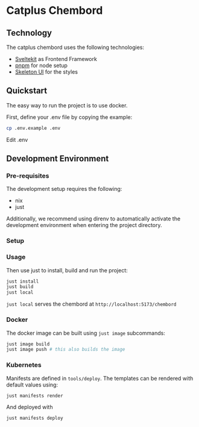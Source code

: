 # Catplus Chembord

## Technology

The catplus chembord uses the following technologies:

- [Sveltekit](https://svelte.dev/) as Frontend Framework
- [pnpm](https://pnpm.io/) for node setup
- [Skeleton UI](https://www.skeleton.dev/) for the styles

## Quickstart

The easy way to run the project is to use docker.

First, define your .env file by copying the example:

```bash
cp .env.example .env
```

Edit .env

## Development Environment

### Pre-requisites

The development setup requires the following:
* nix
* just

Additionally, we recommend using direnv to automatically activate the development environment when entering the project directory.

### Setup

### Usage

Then use just to install, build and run the project:

```bash
just install
just build
just local
```

`just local` serves the chembord at `http://localhost:5173/chembord`

### Docker

The docker image can be built using `just image` subcommands:

```bash
just image build
just image push # this also builds the image
```

### Kubernetes

Manifests are defined in `tools/deploy`. The templates can be rendered with default values using:

```bash
just manifests render
```

And deployed with

```bash
just manifests deploy
```
